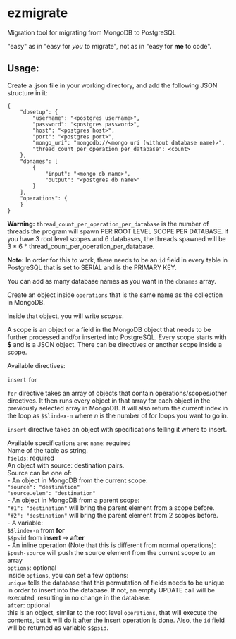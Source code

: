 # ezmigrate
Migration tool for migrating from MongoDB to PostgreSQL


"easy" as in "easy for *you* to migrate", not as in "easy for **me** to code".




## Usage:

Create a .json file in your working directory, and add the following JSON structure in it:
```
{
    "dbsetup": {
        "username": "<postgres username>",
        "password": "<postgres password>",
        "host": "<postgres host>",
        "port": "<postgres port>",
        "mongo_uri": "mongodb://<mongo uri (without database name)>",
        "thread_count_per_operation_per_database": <count>
    },
    "dbnames": [
        {
            "input": "<mongo db name>",
            "output": "<postgres db name>"
        }
    ],
    "operations": {
    }
}
```

**Warning:** `thread_count_per_operation_per_database` is the number of threads the program will spawn PER ROOT LEVEL SCOPE PER DATABASE. If you have 3 root level scopes and 6 databases, the threads spawned will be 3 * 6 * thread_count_per_operation_per_database.


**Note:** In order for this to work, there needs to be an `id` field in every table in PostgreSQL that is set to SERIAL and is the PRIMARY KEY.

You can add as many database names as you want in the `dbnames` array.

Create an object inside `operations` that is the same name as the collection in MongoDB.

Inside that object, you will write *scopes*.

A scope is an object or a field in the MongoDB object that needs to be further processed and/or inserted into PostgreSQL. Every scope starts with **$** and is a JSON object. There can be directives or another scope inside a scope.

Available directives:

`insert`
`for`

`for` directive takes an array of objects that contain operations/scopes/other directives. It then runs every object in that array for each object in the previously selected array in MongoDB. It will also return the current index in the loop as `$$lindex-n` where *n* is the number of for loops you want to go in.

`insert` directive takes an object with specifications telling it where to insert.

Available specifications are:
`name`: required  
    Name of the table as string.  
`fields`: required  
    An object with source: destination pairs.  
    Source can be one of:  
        - An object in MongoDB from the current scope:  
            ```"source": "destination"```  
            ```"source.elem": "destination"```  
        - An object in MongoDB from a parent scope:  
            ```"#1": "destination"``` will bring the parent element from a scope before.  
            ```"#2": "destination"``` will bring the parent element from 2 scopes before.  
        - A variable:  
            `$$lindex-n` from **for**  
            `$$psid` from **insert** -> **after**  
        - An inline operation (Note that this is different from normal operations):  
            `$push-source` will push the source element from the current scope to an array  
`options`: optional  
    inside `options`, you can set a few options:  
        `unique` tells the database that this permutation of fields needs to be unique in order to insert into the database. If not, an empty UPDATE call will be executed, resulting in no change in the database.  
`after`: optional  
    this is an object, similar to the root level `operations`, that will execute the contents, but it will do it after the insert operation is done. Also, the `id` field will be returned as variable `$$psid`.  

